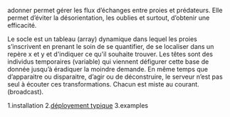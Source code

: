 adonner permet gérer les flux d’échanges entre proies et prédateurs. Elle permet d’éviter la désorientation, les oublies et surtout, d’obtenir une efficacité.

Le socle est un tableau (array) dynamique dans lequel les proies s’inscrivent en prenant le soin de se quantifier, de se localiser dans un repère x et y et d'indiquer ce qu'il souhaite trouver. Les têtes sont des individus temporaires (variable) qui viennent défigurer cette base de donnée jusqu’à éradiquer la moindre demande. En même temps que d’apparaitre ou disparaitre, d’agir ou de déconstruire, le serveur n’est pas seul à écouter ces transformations. Chacun est miste au courant. (broadcast).

1.installation
2.<a href="www.adonner.mrself.com">déployement typique</a>
3.examples
